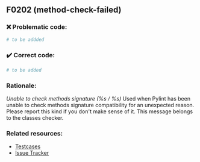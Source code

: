 ## F0202 (method-check-failed)

### :x: Problematic code:

```python
# to be addded
```

### :heavy_check_mark: Correct code:

```python
# to be added
```

### Rationale:

 *Unable to check methods signature (%s / %s)*
  Used when Pylint has been unable to check methods signature compatibility for
  an unexpected reason. Please report this kind if you don't make sense of it.
  This message belongs to the classes checker.



### Related resources:

- [Testcases](#)
- [Issue Tracker](https://github.com/PyCQA/pylint/issues?q=is%3Aissue+%22method-check-failed%22+OR+%22F0202%22)
